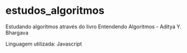 # estudos_algoritmos

Estudando algoritmos através do livro Entendendo Algoritmos - Aditya Y. Bhargava

Linguagem utilizada: Javascript
